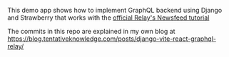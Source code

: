 This demo app shows how to implement GraphQL backend using Django and Strawberry that works with the [official Relay's Newsfeed tutorial](https://relay.dev/docs/tutorial/intro/)

The commits in this repo are explained in my own blog at https://blog.tentativeknowledge.com/posts/django-vite-react-graphql-relay/
